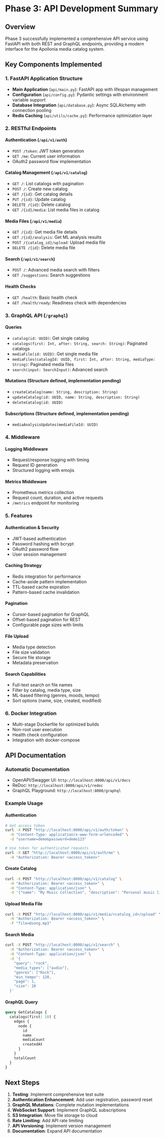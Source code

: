 # Phase 3: API Development Summary

## Overview

Phase 3 successfully implemented a comprehensive API service using FastAPI with both REST and
GraphQL endpoints, providing a modern interface for the Apollonia media catalog system.

## Key Components Implemented

### 1. FastAPI Application Structure

- **Main Application** (`api/main.py`): FastAPI app with lifespan management
- **Configuration** (`api/config.py`): Pydantic settings with environment variable support
- **Database Integration** (`api/database.py`): Async SQLAlchemy with connection pooling
- **Redis Caching** (`api/utils/cache.py`): Performance optimization layer

### 2. RESTful Endpoints

#### Authentication (`/api/v1/auth`)

- `POST /token`: JWT token generation
- `GET /me`: Current user information
- OAuth2 password flow implementation

#### Catalog Management (`/api/v1/catalog`)

- `GET /`: List catalogs with pagination
- `POST /`: Create new catalog
- `GET /{id}`: Get catalog details
- `PUT /{id}`: Update catalog
- `DELETE /{id}`: Delete catalog
- `GET /{id}/media`: List media files in catalog

#### Media Files (`/api/v1/media`)

- `GET /{id}`: Get media file details
- `GET /{id}/analysis`: Get ML analysis results
- `POST /{catalog_id}/upload`: Upload media file
- `DELETE /{id}`: Delete media file

#### Search (`/api/v1/search`)

- `POST /`: Advanced media search with filters
- `GET /suggestions`: Search suggestions

#### Health Checks

- `GET /health`: Basic health check
- `GET /health/ready`: Readiness check with dependencies

### 3. GraphQL API (`/graphql`)

#### Queries

- `catalog(id: UUID)`: Get single catalog
- `catalogs(first: Int, after: String, search: String)`: Paginated catalogs
- `mediaFile(id: UUID)`: Get single media file
- `mediaFiles(catalogId: UUID, first: Int, after: String, mediaType: String)`: Paginated media files
- `search(input: SearchInput)`: Advanced search

#### Mutations (Structure defined, implementation pending)

- `createCatalog(name: String, description: String)`
- `updateCatalog(id: UUID, name: String, description: String)`
- `deleteCatalog(id: UUID)`

#### Subscriptions (Structure defined, implementation pending)

- `mediaAnalysisUpdates(mediaFileId: UUID)`

### 4. Middleware

#### Logging Middleware

- Request/response logging with timing
- Request ID generation
- Structured logging with emojis

#### Metrics Middleware

- Prometheus metrics collection
- Request count, duration, and active requests
- `/metrics` endpoint for monitoring

### 5. Features

#### Authentication & Security

- JWT-based authentication
- Password hashing with bcrypt
- OAuth2 password flow
- User session management

#### Caching Strategy

- Redis integration for performance
- Cache-aside pattern implementation
- TTL-based cache expiration
- Pattern-based cache invalidation

#### Pagination

- Cursor-based pagination for GraphQL
- Offset-based pagination for REST
- Configurable page sizes with limits

#### File Upload

- Media type detection
- File size validation
- Secure file storage
- Metadata preservation

#### Search Capabilities

- Full-text search on file names
- Filter by catalog, media type, size
- ML-based filtering (genres, moods, tempo)
- Sort options (name, size, created, modified)

### 6. Docker Integration

- Multi-stage Dockerfile for optimized builds
- Non-root user execution
- Health check configuration
- Integration with docker-compose

## API Documentation

### Automatic Documentation

- OpenAPI/Swagger UI: `http://localhost:8000/api/v1/docs`
- ReDoc: `http://localhost:8000/api/v1/redoc`
- GraphQL Playground: `http://localhost:8000/graphql`

### Example Usage

#### Authentication

```bash
# Get access token
curl -X POST "http://localhost:8000/api/v1/auth/token" \
  -H "Content-Type: application/x-www-form-urlencoded" \
  -d "username=demo&password=demo123"

# Use token for authenticated requests
curl -X GET "http://localhost:8000/api/v1/auth/me" \
  -H "Authorization: Bearer <access_token>"
```

#### Create Catalog

```bash
curl -X POST "http://localhost:8000/api/v1/catalog" \
  -H "Authorization: Bearer <access_token>" \
  -H "Content-Type: application/json" \
  -d '{"name": "My Music Collection", "description": "Personal music library"}'
```

#### Upload Media File

```bash
curl -X POST "http://localhost:8000/api/v1/media/<catalog_id>/upload" \
  -H "Authorization: Bearer <access_token>" \
  -F "file=@song.mp3"
```

#### Search Media

```bash
curl -X POST "http://localhost:8000/api/v1/search" \
  -H "Authorization: Bearer <access_token>" \
  -H "Content-Type: application/json" \
  -d '{
    "query": "rock",
    "media_types": ["audio"],
    "genres": ["Rock"],
    "min_tempo": 120,
    "page": 1,
    "size": 20
  }'
```

#### GraphQL Query

```graphql
query GetCatalogs {
  catalogs(first: 10) {
    edges {
      node {
        id
        name
        mediaCount
        createdAt
      }
    }
    totalCount
  }
}
```

## Next Steps

1. **Testing**: Implement comprehensive test suite
1. **Authentication Enhancement**: Add user registration, password reset
1. **GraphQL Mutations**: Complete mutation implementations
1. **WebSocket Support**: Implement GraphQL subscriptions
1. **S3 Integration**: Move file storage to cloud
1. **Rate Limiting**: Add API rate limiting
1. **API Versioning**: Implement version management
1. **Documentation**: Expand API documentation
